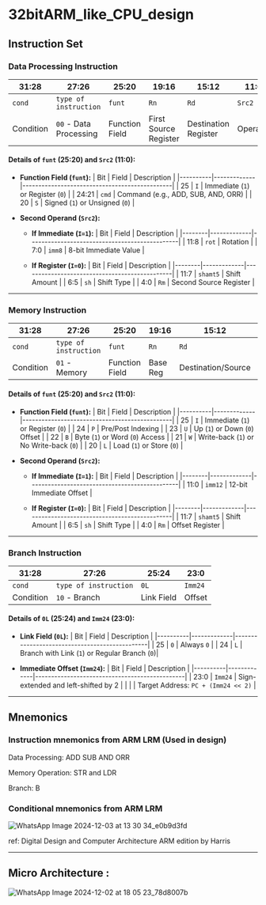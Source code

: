 # 32bitARM_like_CPU_design

## Instruction Set

### **Data Processing Instruction**

| 31:28       | 27:26                  | 25:20            | 19:16      | 15:12       | 11:0      |
|-------------|------------------------|------------------|------------|-------------|-----------|
| `cond`      | `type of instruction` | `funt`           | `Rn`       | `Rd`        | `Src2`    |
| Condition   | `00` - Data Processing| Function Field   | First Source Register  | Destination Register | Operand   |

#### **Details of `funt` (25:20) and `Src2` (11:0):**

- **Function Field (`funt`):**
  | Bit      | Field       | Description                                   |
  |----------|-------------|-----------------------------------------------|
  | 25       | `I`         | Immediate (`1`) or Register (`0`)             |
  | 24:21    | `cmd`       | Command (e.g., ADD, SUB, AND, ORR)            |
  | 20       | `S`         | Signed (`1`) or Unsigned (`0`)                |

- **Second Operand (`Src2`):**
  - **If Immediate (`I=1`):**
    | Bit    | Field       | Description                                   |
    |--------|-------------|-----------------------------------------------|
    | 11:8   | `rot`       | Rotation                                      |
    | 7:0    | `imm8`      | 8-bit Immediate Value                         |

  - **If Register (`I=0`):**
    | Bit    | Field       | Description                                   |
    |--------|-------------|-----------------------------------------------|
    | 11:7   | `shamt5`    | Shift Amount                                  |
    | 6:5    | `sh`        | Shift Type                                    |
    | 4:0    | `Rm`        | Second Source Register                        |

---

### **Memory Instruction**

| 31:28       | 27:26                  | 25:20            | 19:16      | 15:12       | 11:0      |
|-------------|------------------------|------------------|------------|-------------|-----------|
| `cond`      | `type of instruction` | `funt`           | `Rn`       | `Rd`        | `Src2`    |
| Condition   | `01` - Memory          | Function Field   | Base Reg   | Destination/Source | Offset    |

#### **Details of `funt` (25:20) and `Src2` (11:0):**

- **Function Field (`funt`):**
  | Bit      | Field       | Description                                   |
  |----------|-------------|-----------------------------------------------|
  | 25       | `I`         | Immediate (`1`) or Register (`0`)             |
  | 24       | `P`         | Pre/Post Indexing                             |
  | 23       | `U`         | Up (`1`) or Down (`0`) Offset                 |
  | 22       | `B`         | Byte (`1`) or Word (`0`) Access               |
  | 21       | `W`         | Write-back (`1`) or No Write-back (`0`)       |
  | 20       | `L`         | Load (`1`) or Store (`0`)                     |

- **Second Operand (`Src2`):**
  - **If Immediate (`I=1`):**
    | Bit    | Field       | Description                                   |
    |--------|-------------|-----------------------------------------------|
    | 11:0   | `imm12`     | 12-bit Immediate Offset                       |

  - **If Register (`I=0`):**
    | Bit    | Field       | Description                                   |
    |--------|-------------|-----------------------------------------------|
    | 11:7   | `shamt5`    | Shift Amount                                  |
    | 6:5    | `sh`        | Shift Type                                    |
    | 4:0    | `Rm`        | Offset Register                               |

---

### **Branch Instruction**

| 31:28       | 27:26                  | 25:24      | 23:0       |
|-------------|------------------------|------------|------------|
| `cond`      | `type of instruction` | `0L`       | `Imm24`    |
| Condition   | `10` - Branch          | Link Field | Offset     |

#### **Details of `0L` (25:24) and `Imm24` (23:0):**

- **Link Field (`0L`):**
  | Bit      | Field       | Description                                   |
  |----------|-------------|-----------------------------------------------|
  | 25       | `0`         | Always `0`                                    |
  | 24       | `L`         | Branch with Link (`1`) or Regular Branch (`0`)|

- **Immediate Offset (`Imm24`):**
  | Bit      | Field       | Description                                   |
  |----------|-------------|-----------------------------------------------|
  | 23:0     | `Imm24`     | Sign-extended and left-shifted by 2           |
  |          |             | Target Address: `PC + (Imm24 << 2)`           |

---

## Mnemonics
    
### **Instruction mnemonics from ARM LRM (Used in design)**

Data Processing: ADD SUB AND ORR 

Memory Operation: STR and LDR 

Branch: B 

### **Conditional mnemonics from ARM LRM**

![WhatsApp Image 2024-12-03 at 13 30 34_e0b9d3fd](https://github.com/user-attachments/assets/6a794e82-798c-4c2c-afeb-7da60a956cea)

ref: Digital Design and Computer Architecture ARM edition by Harris

---

## Micro Architecture : 

![WhatsApp Image 2024-12-02 at 18 05 23_78d8007b](https://github.com/user-attachments/assets/6bb2e541-1912-4ee8-b1e5-d6959ad55d76)


## 

























